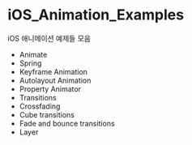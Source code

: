 # iOS_Animation_Examples

iOS 애니메이션 예제들 모음

- Animate
- Spring
- Keyframe Animation
- Autolayout Animation
- Property Animator
- Transitions
- Crossfading
- Cube transitions
- Fade and bounce transitions
- Layer
